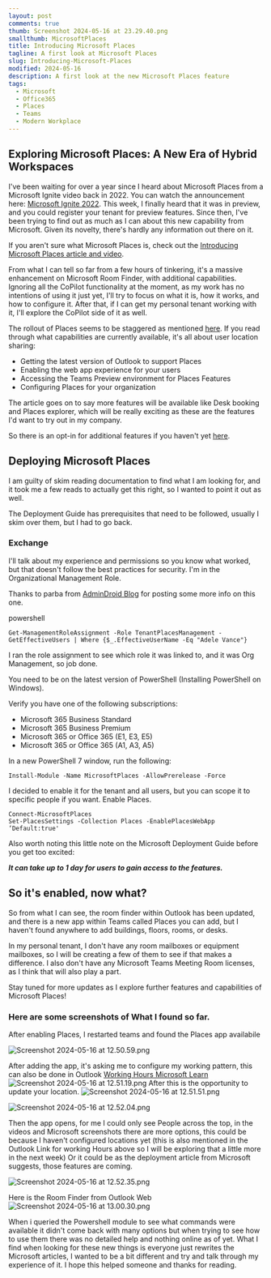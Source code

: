 ```yaml
---
layout: post
comments: true
thumb: Screenshot 2024-05-16 at 23.29.40.png
smallthumb: MicrosoftPlaces
title: Introducing Microsoft Places
tagline: A first look at Microsoft Places
slug: Introducing-Microsoft-Places
modified: 2024-05-16
description: A first look at the new Microsoft Places feature
tags:
  - Microsoft
  - Office365
  - Places
  - Teams
  - Modern Workplace
---
```


## Exploring Microsoft Places: A New Era of Hybrid Workspaces

I've been waiting for over a year since I heard about Microsoft Places from a Microsoft Ignite video back in 2022. You can watch the announcement here: [Microsoft Ignite 2022](https://www.youtube.com/watch?v=ndrS8B89uO4). This week, I finally heard that it was in preview, and you could register your tenant for preview features. Since then, I've been trying to find out as much as I can about this new capability from Microsoft. Given its novelty, there's hardly any information out there on it.

If you aren't sure what Microsoft Places is, check out the [Introducing Microsoft Places article and video](https://www.microsoft.com/en-us/microsoft-365/blog/2022/10/12/introducing-microsoft-places-turn-your-spaces-into-places/).

From what I can tell so far from a few hours of tinkering, it's a massive enhancement on Microsoft Room Finder, with additional capabilities. Ignoring all the CoPilot functionality at the moment, as my work has no intentions of using it just yet, I'll try to focus on what it is, how it works, and how to configure it. After that, if I can get my personal tenant working with it, I'll explore the CoPilot side of it as well.

The rollout of Places seems to be staggered as mentioned [here](https://learn.microsoft.com/en-us/deployoffice/places/opt-in-places-preview). If you read through what capabilities are currently available, it's all about user location sharing:
- Getting the latest version of Outlook to support Places
- Enabling the web app experience for your users
- Accessing the Teams Preview environment for Places Features
- Configuring Places for your organization

The article goes on to say more features will be available like Desk booking and Places explorer, which will be really exciting as these are the features I'd want to try out in my company.

So there is an opt-in for additional features if you haven't yet [here](https://learn.microsoft.com/en-us/deployoffice/places/opt-in-places-preview#ready-to-go).

## Deploying Microsoft Places

I am guilty of skim reading documentation to find what I am looking for, and it took me a few reads to actually get this right, so I wanted to point it out as well.

The Deployment Guide has prerequisites that need to be followed, usually I skim over them, but I had to go back.

### Exchange
I'll talk about my experience and permissions so you know what worked, but that doesn't follow the best practices for security. I'm in the Organizational Management Role.

Thanks to parba from [AdminDroid Blog](https://blog.admindroid.com/how-to-deploy-microsoft-places-app/) for posting some more info on this one.

powershell
```
Get-ManagementRoleAssignment -Role TenantPlacesManagement -GetEffectiveUsers | Where {$_.EffectiveUserName -Eq "Adele Vance"}
```

I ran the role assignment to see which role it was linked to, and it was Org Management, so job done.

You need to be on the latest version of PowerShell (Installing PowerShell on Windows).

Verify you have one of the following subscriptions:

- Microsoft 365 Business Standard
- Microsoft 365 Business Premium
- Microsoft 365 or Office 365 (E1, E3, E5)
- Microsoft 365 or Office 365 (A1, A3, A5)

In a new PowerShell 7 window, run the following:


```
Install-Module -Name MicrosoftPlaces -AllowPrerelease -Force
```

I decided to enable it for the tenant and all users, but you can scope it to specific people if you want. Enable Places.


```
Connect-MicrosoftPlaces 
Set-PlacesSettings -Collection Places -EnablePlacesWebApp ‘Default:true'
```

Also worth noting this little note on the Microsoft Deployment Guide before you get too excited:

***It can take up to 1 day for users to gain access to the features.***

## So it's enabled, now what?
So from what I can see, the room finder within Outlook has been updated, and there is a new app within Teams called Places you can add, but I haven't found anywhere to add buildings, floors, rooms, or desks.

In my personal tenant, I don't have any room mailboxes or equipment mailboxes, so I will be creating a few of them to see if that makes a difference. I also don't have any Microsoft Teams Meeting Room licenses, as I think that will also play a part.

Stay tuned for more updates as I explore further features and capabilities of Microsoft Places!

### Here are some screenshots of What I found so far.

After enabling Places, I restarted teams and found the Places app availabile

![Screenshot 2024-05-16 at 12.50.59.png](/images/Screenshot%202024-05-16%20at%2012.50.59-b24c1e46-9183-41c6-82fb-b29620439314.png)

After adding the app, it's asking me to configure my working pattern, this can also be done in Outlook [Working Hours Microsoft Learn](https://support.microsoft.com/en-gb/office/set-your-work-hours-and-location-in-outlook-af2fddf9-249e-4710-9c95-5911edfd76f6#:~:text=Set%20work%20hours%20and%20location%20from%20Settings&text=Select%20Settings%20%3E%20Calendar.,days%2C%20times%2C%20and%20locations.)
![Screenshot 2024-05-16 at 12.51.19.png](/images/Screenshot%202024-05-16%20at%2012.51.19-4715f14b-0123-4a04-94c0-f24d12531615.png)
After this is the opportunity to update your location. 
![Screenshot 2024-05-16 at 12.51.51.png](/images/Screenshot%202024-05-16%20at%2012.51.51-c5417513-bfa5-41cc-be8e-ea47c57d7f7b.png)

![Screenshot 2024-05-16 at 12.52.04.png](/images/Screenshot%202024-05-16%20at%2012.52.04-ca95ad9a-d684-46cb-b22d-4fd3a20532ec.png)

Then the app opens, for me I could only see People across the top, in the videos and Microsoft screenshots there are more options, this could be because I haven't configured locations yet (this is also mentioned in the Outlook Link for working Hours above so I will be exploring that a little more in the next week) Or it could be as the deployment article from Microsoft suggests, those features are coming. 

![Screenshot 2024-05-16 at 12.52.35.png](/images/Screenshot%202024-05-16%20at%2012.52.35-38ada272-d790-4c11-8447-5a501f93db32.png)

Here is the Room Finder from Outlook Web 
![Screenshot 2024-05-16 at 13.00.30.png](/images/Screenshot%202024-05-16%20at%2013.00.30-01a3a443-542c-4f83-9b1b-0492f245b915.png)

When i queried the Powershell module to see what commands were available it didn't come back with many options but when trying to see how to use them there was no detailed help and nothing online as of yet. What I find when looking for these new things is everyone just rewrites the Microsoft articles, I wanted to be a bit different and try and talk through my experience of it. I hope this helped someone and thanks for reading. 